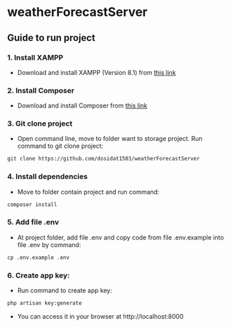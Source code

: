 # weatherForecastServer

## Guide to run project
### 1. Install XAMPP
- Download and install XAMPP (Version 8.1) from [this link](https://www.apachefriends.org/download.html)

### 2. Install Composer
- Download and install Composer from [this link](https://getcomposer.org/)

### 3. Git clone project 
- Open command line, move to folder want to storage project. Run command to git clone project:
```html
git clone https://github.com/dosidat1503/weatherForecastServer
```

### 4. Install dependencies
- Move to folder contain project and run command:
```html
composer install
```

### 5. Add file .env
- At project folder, add file .env and copy code from file .env.example into file .env by command:
```html
cp .env.example .env
```

### 6. Create app key:
- Run command to create app key:
```html
php artisan key:generate
```


- You can access it in your browser at http://localhost:8000
 
